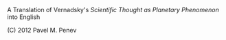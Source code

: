 A Translation of Vernadsky's _Scientific Thought as Planetary Phenomenon_ into
English

(C) 2012 Pavel M. Penev
